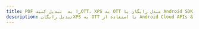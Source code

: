 ---title: PDF را به  تبدیل کنیدOTT، XPS به OTT مبدل رایگان یا Android SDKdescription: تبدیل رایگانXPS به OTT با استفاده از Android Cloud APIs & SDK همچنین اسناد PDF را در Cloud ایجاد، ویرایش و رندر کنید.---